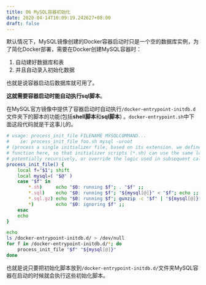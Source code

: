 ```yaml
---
title: 06 MySQL容器初始化
date: 2020-04-14T10:09:19.242627+08:00
draft: false
---
```


默认情况下，MySQL镜像创建的Docker容器启动时只是一个空的数据库实例，为了简化Docker部署，需要在Docker创建MySQL容器时：

1. 自动建好数据库和表
2. 并且自动录入初始化数据

也就是说容器启动后数据库就可用了。

**这就需要容器启动时能自动执行sql脚本**。

在MySQL官方镜像中提供了容器启动时自动执行`/docker-entrypoint-initdb.d`文件夹下的脚本的功能(包括**shell脚本**和**sql脚本**) 。`docker-entrypoint.sh`中下面这段代码就是干这事儿的。

```bash
# usage: process_init_file FILENAME MYSQLCOMMAND...
#    ie: process_init_file foo.sh mysql -uroot
# (process a single initializer file, based on its extension. we define this
# function here, so that initializer scripts (*.sh) can use the same logic,
# potentially recursively, or override the logic used in subsequent calls)
process_init_file() {
    local f="$1"; shift
    local mysql=( "$@" )
    case "$f" in
        *.sh)     echo "$0: running $f"; . "$f" ;;
        *.sql)    echo "$0: running $f"; "${mysql[@]}" < "$f"; echo ;;
        *.sql.gz) echo "$0: running $f"; gunzip -c "$f" | "${mysql[@]}"; echo ;;
        *)        echo "$0: ignoring $f" ;;
    esac
    echo
}

echo
ls /docker-entrypoint-initdb.d/ > /dev/null
for f in /docker-entrypoint-initdb.d/*; do
    process_init_file "$f" "${mysql[@]}"
done
```

也就是说只要把初始化脚本放到`/docker-entrypoint-initdb.d/`文件夹MySQL容器在启动的时候就会执行这些初始化脚本。
